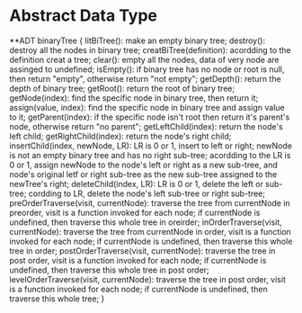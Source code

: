# Abstract Data Type
  **ADT binaryTree {
        IitBiTree():
            make an empty binary tree;
        destroy():
            destroy all the nodes in binary tree;
        creatBiTree(definition):
            acordding to the definition creat a tree;
        clear(): 
            empty all the nodes, data of very node are assinged to undefined;
        isEmpty():
            if binary tree has no node or root is null, then return "empty", otherwise return "not empty";
        getDepth():
            return the depth of binary tree;
        getRoot():
            return the root of binary tree;
        getNode(index):
            find the specific node in binary tree, then return it;
        assign(value, index):
            find the specific node in binary tree and assign value to it;
        getParent(index):
            if the specific node isn't root then return it's parent's node, otherwise return "no parent";
        getLeftChild(index):
            return the node's left child;
        getRightChild(index):
            return the node's right child;
        insertChild(index, newNode, LR):
            LR is 0 or 1, insert to left or right; newNode is not an empty binary tree and has no right sub-tree; acordding to the LR is 0 or 1, assign newNode to the node's left or right as a new sub-tree, and node's original letf or right sub-tree as the new sub-tree assigned to the newTree's right;
        deleteChild(index, LR):
            LR is 0 or 1, delete the left or sub-tree; cordding to LR, delete the node's left sub-tree or right sub-tree;
        preOrderTraverse(visit, currentNode):
            traverse the tree from currentNode in preorder, visit is a function invoked for each node; if currentNode is undefined, then traverse this whole tree in oreirder;
        inOrderTraverse(visit, currentNode):
            traverse the tree from currentNode in order, visit is a function invoked for each node; if currentNode is undefined, then traverse this whole tree in order;
        postOrderTraverse(visit, currentNode):
            traverse the tree in post order, visit is a function invoked for each node; if currentNode is undefined, then traverse this whole tree in post order;
        levelOrderTraverse(visit, currentNode):
            traverse the tree in post order, visit is a function invoked for each node; if currentNode is undefined, then traverse this whole tree;
    }